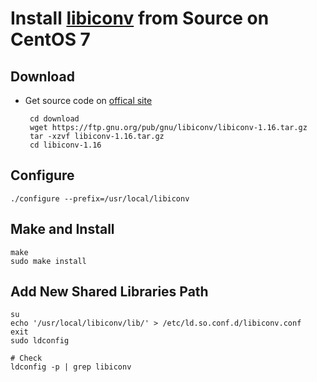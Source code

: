 # Install [libiconv](https://www.gnu.org/software/libiconv/) from Source on CentOS 7

## Download
* Get source code on [offical site](https://ftp.gnu.org/pub/gnu/libiconv/)

       cd download
       wget https://ftp.gnu.org/pub/gnu/libiconv/libiconv-1.16.tar.gz
       tar -xzvf libiconv-1.16.tar.gz
       cd libiconv-1.16

## Configure

    ./configure --prefix=/usr/local/libiconv

## Make and Install

    make
    sudo make install

## Add New Shared Libraries Path

    su
    echo '/usr/local/libiconv/lib/' > /etc/ld.so.conf.d/libiconv.conf
    exit
    sudo ldconfig
      
    # Check
    ldconfig -p | grep libiconv

